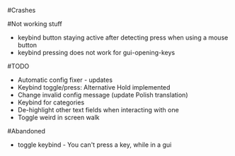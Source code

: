 #Crashes

#Not working stuff
- keybind button staying active after detecting press when using a mouse button
- keybind pressing does not work for gui-opening-keys

#TODO
- Automatic config fixer - updates
- Keybind toggle/press: Alternative Hold implemented
- Change invalid config message (update Polish translation)
- Keybind for categories
- De-highlight other text fields when interacting with one
- Toggle weird in screen walk

#Abandoned
- toggle keybind - You can't press a key, while in a gui

